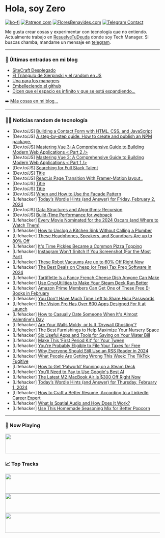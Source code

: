 # Hola, soy Zero

[![ko-fi](https://ko-fi.com/img/githubbutton_sm.svg)](https://ko-fi.com/J3J4N0LUK)
[![Patreon.com](https://img.shields.io/endpoint.svg?url=https%3A%2F%2Fshieldsio-patreon.vercel.app%2Fapi%3Fusername%3Dzerodragon%26type%3Dpatrons&style=for-the-badge)](https://patreon.com/zerodragon)
[![FloresBenavides.com](https://img.shields.io/website?down_message=oops&label=MiBlog&style=for-the-badge&up_message=online&url=https%3A%2F%2Ffloresbenavides.com)](https://floresbenavides.com)
[![Telegram Contact](https://img.shields.io/badge/escr%C3%ADbeme-ZeroDragon-%2326A5E4?style=for-the-badge&logo=telegram)](https://t.me/zerodragon)

Me gusta crear cosas y experimentar con tecnología que no entiendo.
Actualmente trabajo en [ResuelveTuDeuda](http://github.com/resuelve) donde soy Tech Manager.
Si buscas chamba, mandame un mensaje en [telegram](https://t.me/zerodragon).

---

### 📕 Últimas entradas en mi blog
<!-- BLOG-POST-LIST:START -->
- [SiteCraft Desplegado](https://floresbenavides.com/sitecraft-desplegado/)
- [El Triángulo de Sierpinski y el random en JS](https://floresbenavides.com/el-triangulo-de-sierpinski-y-el-random-en-js/)
- [Una para los managers](https://floresbenavides.com/una-para-los-managers/)
- [Embelleciendo el github](https://floresbenavides.com/embelleciendo-el-github/)
- [Dicen que el espacio es infinito y que se está expandiendo…](https://floresbenavides.com/dicen-que-el-espacio-es-infinito-y-que-se-esta-expandiendo/)
<!-- BLOG-POST-LIST:END -->

➡️ [Más cosas en mi blog...](https://floresbenavides.com)

---

### 👨‍💻 Noticias random de tecnología
<!-- TECH-POSTS:START -->
- [Dev.to/JS] [Building a Contact Form with HTML, CSS, and JavaScript](https://dev.to/manthanank/building-a-contact-form-with-html-css-and-javascript-2409)
- [Dev.to/JS] [A step-by-step guide: How to create and publish an NPM package.](https://dev.to/backendbro/a-step-by-step-guide-how-to-create-and-publish-an-npm-package-2off)
- [Dev.to/JS] [Mastering Vue 3: A Comprehensive Guide to Building Modern Web Applications &lt; Part 2 /&gt;](https://dev.to/hanytaha61/mastering-vue-3-a-comprehensive-guide-to-building-modern-web-applications-part-2--1k0l)
- [Dev.to/JS] [Mastering Vue 3: A Comprehensive Guide to Building Modern Web Applications &lt; Part 1 /&gt;](https://dev.to/hanytaha61/mastering-vue-3-a-comprehensive-guide-to-building-modern-web-applications-part-1--c75)
- [Dev.to/JS] [Searching for Full Stack Talent](https://dev.to/vivz/searching-for-full-stack-talent-51cf)
- [Dev.to/JS] [Title](https://dev.to/moneyfor1pro/title-177i)
- [Dev.to/JS] [React.js Page Transition With Framer-Motion layout .](https://dev.to/utsavmavani/reactjs-page-transition-with-framer-motion-layout--10l0)
- [Dev.to/JS] [Title](https://dev.to/moneyfor1pro/title-539l)
- [Dev.to/JS] [Title](https://dev.to/moneyfor1pro/title-2ai3)
- [Dev.to/JS] [When and How to Use the Facade Pattern](https://dev.to/ignoreintuition/when-and-how-to-use-the-facade-pattern-327n)
- [Lifehacker] [Today’s Wordle Hints &lpar;and Answer&rpar; for Friday, February 2, 2024](https://lifehacker.com/entertainment/wordle-answer-today-february-2-2024)
- [Dev.to/JS] [Data Structures and Algorithms: Recursion](https://dev.to/faraib/data-structures-and-algorithms-recursion-49ha)
- [Dev.to/JS] [Build-Time Performance for webpack](https://dev.to/rudolfolah/build-time-performance-for-webpack-3m5a)
- [Lifehacker] [Every Movie Nominated for the 2024 Oscars &lpar;and Where to Watch Them&rpar;](https://lifehacker.com/entertainment/where-to-stream-2024-oscar-nominees)
- [Lifehacker] [How to Unclog a Kitchen Sink Without Calling a Plumber](https://lifehacker.com/home/how-to-unclog-kitchen-sink-without-calling-a-plumber)
- [Lifehacker] [These Headphones, Speakers, and Soundbars Are up to 80% Off](https://lifehacker.com/tech/woot-audio-sale)
- [Lifehacker] [It&#39;s Time Pickles Became a Common Pizza Topping](https://lifehacker.com/food-drink/its-time-pickles-became-a-common-pizza-topping)
- [Lifehacker] [Instagram Won&#39;t Snitch If You Screenshot &lpar;For the Most Part&rpar;](https://lifehacker.com/tech/does-instagram-notify-someone-if-you-screenshot)
- [Lifehacker] [These Robot Vacuums Are up to 60% Off Right Now](https://lifehacker.com/home/the-best-robot-vacuum-deals-right-now)
- [Lifehacker] [The Best Deals on Cheap &lpar;or Free&rpar; Tax Prep Software in 2024](https://lifehacker.com/money/best-deals-tax-prep-software)
- [Lifehacker] [Tartiflette Is a Fancy French Cheese Dish Anyone Can Make](https://lifehacker.com/food-drink/easy-tartiflette-recipe)
- [Lifehacker] [Use CryoUtilities to Make Your Steam Deck Run Better](https://lifehacker.com/tech/how-to-improve-performance-on-steam-deck-with-cryoutilities)
- [Lifehacker] [Amazon Prime Members Can Get One of These Free E-Books in February](https://lifehacker.com/entertainment/amazon-free-kindle-books)
- [Lifehacker] [You Don&#39;t Have Much Time Left to Share Hulu Passwords](https://lifehacker.com/entertainment/hulu-password-sharing-crackdown)
- [Lifehacker] [The Vision Pro Has Over 600 Apps Designed For It at Launch](https://lifehacker.com/tech/vision-pro-600-new-apps)
- [Lifehacker] [How to Casually Date Someone When It&#39;s Almost Valentine&#39;s Day](https://lifehacker.com/relationships/how-to-casually-date-before-valentines-day)
- [Lifehacker] [Are Your Walls Moldy, or Is It ‘Drywall Ghosting’?](https://lifehacker.com/home/are-those-marks-on-your-drywall-mold-or-drywall-ghosting)
- [Lifehacker] [The Best Furnishings to Help Maximize Your Nursery Space](https://lifehacker.com/family/maximize-small-nursery-space)
- [Lifehacker] [Six Useful Apps and Tools for Saving on Your Water Bill](https://lifehacker.com/money/best-apps-for-saving-on-water-bill)
- [Lifehacker] [Make This ‘First Period Kit’ for Your Tween](https://lifehacker.com/family/how-to-make-first-period-kit)
- [Lifehacker] [You&#39;re Probably Eligible to File Your Taxes for Free](https://lifehacker.com/youre-probably-eligible-to-file-your-taxes-for-free-1850207431)
- [Lifehacker] [Why Everyone Should Still Use an RSS Reader in 2024](https://lifehacker.com/tech/the-best-rss-reader-apps-in-2024)
- [Lifehacker] [What People Are Getting Wrong This Week: The TikTok Fugitive](https://lifehacker.com/entertainment/what-people-are-getting-wrong-this-week-tiktok-fugitive)
- [Lifehacker] [How to Get ‘Palworld’ Running on a Steam Deck](https://lifehacker.com/entertainment/how-to-run-palworld-on-steam-deck)
- [Lifehacker] [You&#39;ll Need to Pay to Use Google&#39;s Best AI](https://lifehacker.com/tech/what-is-google-bard-advanced)
- [Lifehacker] [The Latest M2 MacBook Air Is $300 Off Right Now](https://lifehacker.com/tech/the-latest-m2-macbook-air-is-300-off-right-now)
- [Lifehacker] [Today’s Wordle Hints &lpar;and Answer&rpar; for Thursday, February 1, 2024](https://lifehacker.com/entertainment/wordle-answer-today-february-1-2024)
- [Lifehacker] [How to Craft a Better Resume, According to a LinkedIn Career Expert](https://lifehacker.com/work/how-to-make-a-better-resume)
- [Lifehacker] [What Is Spatial Audio and How Does It Work?](https://lifehacker.com/tech/what-is-spatial-audio-and-how-does-it-work)
- [Lifehacker] [Use This Homemade Seasoning Mix for Better Popcorn](https://lifehacker.com/food-drink/diy-popcorn-seasoning-at-home)<!-- TECH-POSTS:END -->

---

### 🎵 Now Playing
<a href="https://spotify-now-playing-dun.vercel.app/now-playing?open"><img src="https://spotify-now-playing-dun.vercel.app/now-playing" width="540" height="64"></a>

### 📈 Top Tracks
<a href="https://spotify-now-playing-dun.vercel.app/top-tracks?i=1&open"><img src="https://spotify-now-playing-dun.vercel.app/top-tracks?i=1" width="540" height="64"></a>
<a href="https://spotify-now-playing-dun.vercel.app/top-tracks?i=2&open"><img src="https://spotify-now-playing-dun.vercel.app/top-tracks?i=2" width="540" height="64"></a>
<a href="https://spotify-now-playing-dun.vercel.app/top-tracks?i=3&open"><img src="https://spotify-now-playing-dun.vercel.app/top-tracks?i=3" width="540" height="64"></a>
